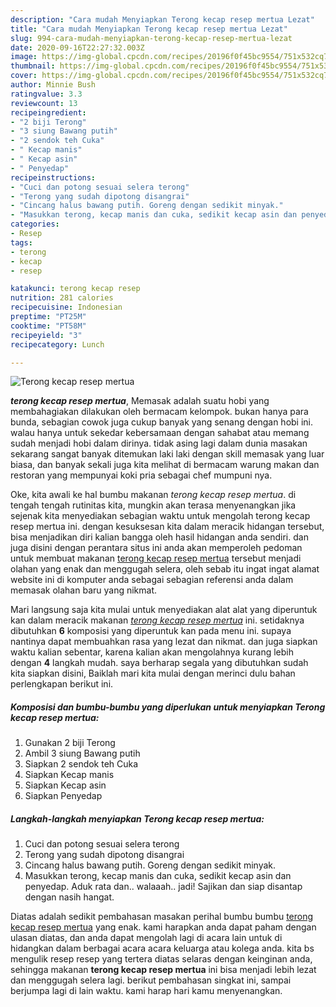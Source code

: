 ```yaml
---
description: "Cara mudah Menyiapkan Terong kecap resep mertua Lezat"
title: "Cara mudah Menyiapkan Terong kecap resep mertua Lezat"
slug: 994-cara-mudah-menyiapkan-terong-kecap-resep-mertua-lezat
date: 2020-09-16T22:27:32.003Z
image: https://img-global.cpcdn.com/recipes/20196f0f45bc9554/751x532cq70/terong-kecap-resep-mertua-foto-resep-utama.jpg
thumbnail: https://img-global.cpcdn.com/recipes/20196f0f45bc9554/751x532cq70/terong-kecap-resep-mertua-foto-resep-utama.jpg
cover: https://img-global.cpcdn.com/recipes/20196f0f45bc9554/751x532cq70/terong-kecap-resep-mertua-foto-resep-utama.jpg
author: Minnie Bush
ratingvalue: 3.3
reviewcount: 13
recipeingredient:
- "2 biji Terong"
- "3 siung Bawang putih"
- "2 sendok teh Cuka"
- " Kecap manis"
- " Kecap asin"
- " Penyedap"
recipeinstructions:
- "Cuci dan potong sesuai selera terong"
- "Terong yang sudah dipotong disangrai"
- "Cincang halus bawang putih. Goreng dengan sedikit minyak."
- "Masukkan terong, kecap manis dan cuka, sedikit kecap asin dan penyedap. Aduk rata dan.. walaaah.. jadi! Sajikan dan siap disantap dengan nasih hangat."
categories:
- Resep
tags:
- terong
- kecap
- resep

katakunci: terong kecap resep 
nutrition: 281 calories
recipecuisine: Indonesian
preptime: "PT25M"
cooktime: "PT58M"
recipeyield: "3"
recipecategory: Lunch

---
```



![Terong kecap resep mertua](https://img-global.cpcdn.com/recipes/20196f0f45bc9554/751x532cq70/terong-kecap-resep-mertua-foto-resep-utama.jpg)

<b><i>terong kecap resep mertua</i></b>, Memasak adalah suatu hobi yang membahagiakan dilakukan oleh bermacam kelompok. bukan hanya para bunda, sebagian cowok juga cukup banyak yang senang dengan hobi ini. walau hanya untuk sekedar kebersamaan dengan sahabat atau memang sudah menjadi hobi dalam dirinya. tidak asing lagi dalam dunia masakan sekarang sangat banyak ditemukan laki laki dengan skill memasak yang luar biasa, dan banyak sekali juga kita melihat di bermacam warung makan dan restoran yang mempunyai koki pria sebagai chef mumpuni nya.



Oke, kita awali ke hal bumbu makanan <i>terong kecap resep mertua</i>. di tengah tengah rutinitas kita, mungkin akan terasa menyenangkan jika sejenak kita menyediakan sebagian waktu untuk mengolah terong kecap resep mertua ini. dengan kesuksesan kita dalam meracik hidangan tersebut, bisa menjadikan diri kalian bangga oleh hasil hidangan anda sendiri. dan juga disini dengan perantara situs ini anda akan memperoleh pedoman untuk membuat makanan <u>terong kecap resep mertua</u> tersebut menjadi olahan yang enak dan menggugah selera, oleh sebab itu ingat ingat alamat website ini di komputer anda sebagai sebagian referensi anda dalam memasak olahan baru yang nikmat.


Mari langsung saja kita mulai untuk menyediakan alat alat yang diperuntuk kan dalam meracik makanan <u><i>terong kecap resep mertua</i></u> ini. setidaknya dibutuhkan <b>6</b> komposisi yang diperuntuk kan pada menu ini. supaya nantinya dapat membuahkan rasa yang lezat dan nikmat. dan juga siapkan waktu kalian sebentar, karena kalian akan mengolahnya kurang lebih dengan <b>4</b> langkah mudah. saya berharap segala yang dibutuhkan sudah kita siapkan disini, Baiklah mari kita mulai dengan merinci dulu bahan perlengkapan berikut ini.

<!--inarticleads1-->

##### Komposisi dan bumbu-bumbu yang diperlukan untuk menyiapkan Terong kecap resep mertua:

1. Gunakan 2 biji Terong
1. Ambil 3 siung Bawang putih
1. Siapkan 2 sendok teh Cuka
1. Siapkan  Kecap manis
1. Siapkan  Kecap asin
1. Siapkan  Penyedap




<!--inarticleads2-->

##### Langkah-langkah menyiapkan Terong kecap resep mertua:

1. Cuci dan potong sesuai selera terong
1. Terong yang sudah dipotong disangrai
1. Cincang halus bawang putih. Goreng dengan sedikit minyak.
1. Masukkan terong, kecap manis dan cuka, sedikit kecap asin dan penyedap. Aduk rata dan.. walaaah.. jadi! Sajikan dan siap disantap dengan nasih hangat.




Diatas adalah sedikit pembahasan masakan perihal bumbu bumbu <u>terong kecap resep mertua</u> yang enak. kami harapkan anda dapat paham dengan ulasan diatas, dan anda dapat mengolah lagi di acara lain untuk di hidangkan dalam berbagai acara acara keluarga atau kolega anda. kita bs mengulik resep resep yang tertera diatas selaras dengan keinginan anda, sehingga makanan <b>terong kecap resep mertua</b> ini bisa menjadi lebih lezat dan menggugah selera lagi. berikut pembahasan singkat ini, sampai berjumpa lagi di lain waktu. kami harap hari kamu menyenangkan.
